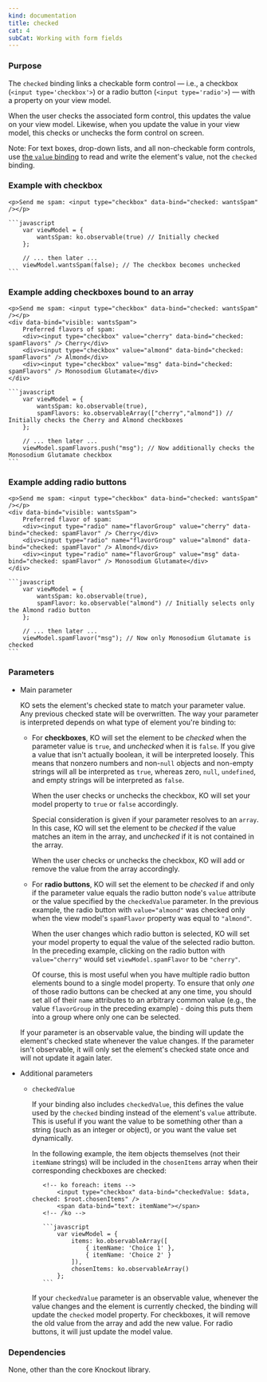 ```yaml
---
kind: documentation
title: checked
cat: 4
subCat: Working with form fields
---
```


### Purpose
The `checked` binding links a checkable form control &mdash; i.e., a checkbox (`<input type='checkbox'>`) or a radio button (`<input type='radio'>`) &mdash; with a property on your view model.

When the user checks the associated form control, this updates the value on your view model. Likewise, when you update the value in your view model, this checks or unchecks the form control on screen.

Note: For text boxes, drop-down lists, and all non-checkable form controls, use [the `value` binding](value-binding.html) to read and write the element's value, not the `checked` binding.

### Example with checkbox
    <p>Send me spam: <input type="checkbox" data-bind="checked: wantsSpam" /></p>

    ```javascript
	    var viewModel = {
			wantsSpam: ko.observable(true) // Initially checked
	    };

	    // ... then later ...
	    viewModel.wantsSpam(false); // The checkbox becomes unchecked
    ```

### Example adding checkboxes bound to an array
    <p>Send me spam: <input type="checkbox" data-bind="checked: wantsSpam" /></p>
    <div data-bind="visible: wantsSpam">
    	Preferred flavors of spam:
    	<div><input type="checkbox" value="cherry" data-bind="checked: spamFlavors" /> Cherry</div>
    	<div><input type="checkbox" value="almond" data-bind="checked: spamFlavors" /> Almond</div>
    	<div><input type="checkbox" value="msg" data-bind="checked: spamFlavors" /> Monosodium Glutamate</div>
    </div>

    ```javascript
	    var viewModel = {
			wantsSpam: ko.observable(true),
			spamFlavors: ko.observableArray(["cherry","almond"]) // Initially checks the Cherry and Almond checkboxes
	    };

	    // ... then later ...
	    viewModel.spamFlavors.push("msg"); // Now additionally checks the Monosodium Glutamate checkbox
    ```

### Example adding radio buttons
    <p>Send me spam: <input type="checkbox" data-bind="checked: wantsSpam" /></p>
    <div data-bind="visible: wantsSpam">
    	Preferred flavor of spam:
    	<div><input type="radio" name="flavorGroup" value="cherry" data-bind="checked: spamFlavor" /> Cherry</div>
    	<div><input type="radio" name="flavorGroup" value="almond" data-bind="checked: spamFlavor" /> Almond</div>
    	<div><input type="radio" name="flavorGroup" value="msg" data-bind="checked: spamFlavor" /> Monosodium Glutamate</div>
    </div>

    ```javascript
	    var viewModel = {
			wantsSpam: ko.observable(true),
			spamFlavor: ko.observable("almond") // Initially selects only the Almond radio button
	    };

	    // ... then later ...
	    viewModel.spamFlavor("msg"); // Now only Monosodium Glutamate is checked
    ```

### Parameters

 * Main parameter

   KO sets the element's checked state to match your parameter value. Any previous checked state will be overwritten. The way your parameter is interpreted depends on what type of element you're binding to:

   * For **checkboxes**, KO will set the element to be *checked* when the parameter value is `true`, and *unchecked* when it is `false`. If you give a value that isn't actually boolean, it will be interpreted loosely. This means that nonzero numbers and non-`null` objects and non-empty strings will all be interpreted as `true`, whereas zero, `null`, `undefined`, and empty strings will be interpreted as `false`.

     When the user checks or unchecks the checkbox, KO will set your model property to `true` or `false` accordingly.

     Special consideration is given if your parameter resolves to an `array`. In this case, KO will set the element to be *checked* if the value matches an item in the array, and *unchecked* if it is not contained in the array.

     When the user checks or unchecks the checkbox, KO will add or remove the value from the array accordingly.

   * For **radio buttons**, KO will set the element to be *checked* if and only if the parameter value equals the radio button node's `value` attribute or the value specified by the `checkedValue` parameter. In the previous example, the radio button with `value="almond"` was checked only when the view model's `spamFlavor` property was equal to `"almond"`.

     When the user changes which radio button is selected, KO will set your model property to equal the value of the selected radio button. In the preceding example, clicking on the radio button with `value="cherry"` would set `viewModel.spamFlavor` to be `"cherry"`.

     Of course, this is most useful when you have multiple radio button elements bound to a single model property. To ensure that only *one* of those radio buttons can be checked at any one time, you should set all of their `name` attributes to an arbitrary common value (e.g., the value `flavorGroup` in the preceding example) - doing this puts them into a group where only one can be selected.

   If your parameter is an observable value, the binding will update the element's checked state whenever the value changes. If the parameter isn't observable, it will only set the element's checked state once and will not update it again later.

 * Additional parameters

   * `checkedValue`

     If your binding also includes `checkedValue`, this defines the value used by the `checked` binding instead of the element's `value` attribute. This is useful if you want the value to be something other than a string (such as an integer or object), or you want the value set dynamically.

     In the following example, the item objects themselves (not their `itemName` strings) will be included in the `chosenItems` array when their corresponding checkboxes are checked:

            <!-- ko foreach: items -->
                <input type="checkbox" data-bind="checkedValue: $data, checked: $root.chosenItems" />
                <span data-bind="text: itemName"></span>
            <!-- /ko -->

            ```javascript
                var viewModel = {
                    items: ko.observableArray([
                        { itemName: 'Choice 1' },
                        { itemName: 'Choice 2' }
                    ]),
                    chosenItems: ko.observableArray()
                };
            ```

     If your `checkedValue` parameter is an observable value, whenever the value changes and the element is currently checked, the binding will update the `checked` model property. For checkboxes, it will remove the old value from the array and add the new value. For radio buttons, it will just update the model value.

### Dependencies

None, other than the core Knockout library.
